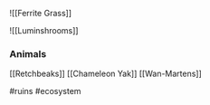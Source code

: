 ![[Ferrite Grass]]

![[Luminshrooms]]

### Animals
[[Retchbeaks]]
[[Chameleon Yak]]
[[Wan-Martens]]

#ruins #ecosystem 